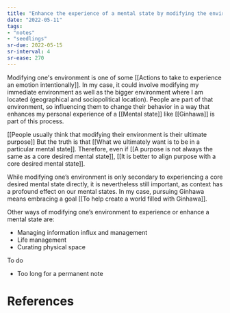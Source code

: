 ```yaml
---
title: "Enhance the experience of a mental state by modifying the environment"
date: "2022-05-11"
tags:
- "notes"
- "seedlings"
sr-due: 2022-05-15
sr-interval: 4
sr-ease: 270
---
```


Modifying one's environment is one of some [[Actions to take to experience an emotion intentionally]]. In my case, it could involve modifying my immediate environment as well as the bigger environment where I am located (geographical and sociopolitical location). People are part of that environment, so influencing them to change their behavior in a way that enhances my personal experience of a [[Mental state]] like [[Ginhawa]] is part of this process.

[[People usually think that modifying their environment is their ultimate purpose]] But the truth is that [[What we ultimately want is to be in a particular mental state]]. Therefore, even if [[A purpose is not always the same as a core desired mental state]], [[It is better to align purpose with a core desired mental state]].

While modifying one’s environment is only secondary to experiencing a core desired mental state directly, it is nevertheless still important, as context has a profound effect on our mental states. In my case, pursuing Ginhawa means embracing a goal [[To help create a world filled with Ginhawa]].

Other ways of modifying one’s environment to experience or enhance a mental state are:

- Managing information influx and management
- Life management
- Curating physical space

To do
- Too long for a permanent note

# References


